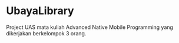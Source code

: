 # UbayaLibrary
Project UAS mata kuliah Advanced Native Mobile Programming yang dikerjakan berkelompok 3 orang.
